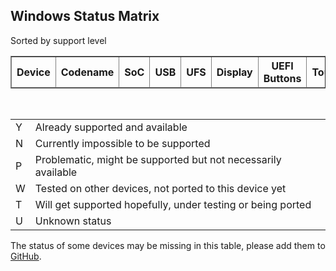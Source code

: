 <!DOCTYPE html>
<html lang="en-US">
	<head>
		<meta charset="UTF-8" />
		<meta http-equiv="X-UA-Compatible" content="IE=edge,chrome=1" />
		<meta name="description" content="Windows Status Matrix" />
		<meta name="viewport" content="width=device-width,initial-scale=1.0,minimum-scale=1.0" />
		<link rel="stylesheet" href="/res/vue.css" />
		<link rel="stylesheet" href="/res/state.css" />
		<title>Windows Status Matrix</title>
		<script>
			const locale={
				loading:"Loading...",
				not_200:"status not ok: ",
				load_failed:"Load failed: ",
				lang:"en_us"
			}
		</script>
		<script src="/res/state.js"></script>
	</head>
	<body class="markdown-section">
		<h2>Windows Status Matrix</h2>
		<p>Sorted by support level</p>
		<table border="1" cellspacing="0">
			<thead>
				<tr>
					<th>Device</th>
					<th>Codename</th>
					<th>SoC</th>
					<th>USB</th>
					<th>UFS</th>
					<th>Display</th>
					<th>UEFI Buttons</th>
					<th>Touchscreen</th>
					<th>WiFi</th>
					<th>Bluetooth</th>
					<th>Battery</th>
					<th>Charge</th>
					<th>Virtualization</th>
					<th>GPU</th>
					<th>LTE</th>
					<th>Audio</th>
					<th>Location</th>
					<th>Sensors</th>
					<th>Camera</th>
				</tr>
			</thead>
			<tbody id="content">
			</tbody>
		</table>
		<br/>
		<table>
			<tbody>
				<tr>
					<td class="state-y">Y</td>
					<td>Already supported and available</td>
				</tr>
				<tr>
					<td class="state-n">N</td>
					<td>Currently impossible to be supported</td>
				</tr>
				<tr>
					<td class="state-p">P</td>
					<td>Problematic, might be supported but not necessarily available</td>
				</tr>
				<tr>
					<td class="state-w">W</td>
					<td>Tested on other devices, not ported to this device yet</td>
				</tr>
				<tr>
					<td class="state-t">T</td>
					<td>Will get supported hopefully, under testing or being ported</td>
				</tr>
				<tr>
					<td class="state-u">U</td>
					<td>Unknown status</td>
				</tr>
			</tbody>
		</table>
		<p>The status of some devices may be missing in this table, please add them to <a href="https://github.com/edk2-porting/renegade-project.org" target="_blank">GitHub</a>.</p>
		<div id="message" style="display:none">
			<p>Notes: </p>
			<ul id="messages"></ul>
		</div>
	</body>
	<script>initialize();</script>
</html>
